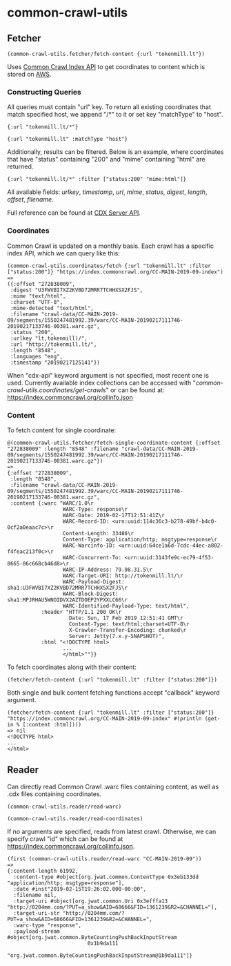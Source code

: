 # common-crawl-utils

## Fetcher

```
(common-crawl-utils.fetcher/fetch-content {:url "tokenmill.lt"})
```

Uses [Common Crawl Index API](https://index.commoncrawl.org/) to get
coordinates to content which is stored on
[AWS](https://registry.opendata.aws/commoncrawl/).

### Constructing Queries

All queries must contain "url" key. To return all existing coordinates
that match specified host, we append "/*" to it or set key "matchType"
to "host".

```
{:url "tokenmill.lt/*"}

{:url "tokenmill.lt" :matchType "host"}
```

Additionally, results can be filtered. Below is an example, where
coordinates that have "status" containing "200" and "mime" containing
"html" are returned.

```
{:url "tokenmill.lt/*" :filter ["status:200" "mime:html"]}
```

All available fields: *urlkey*, *timestamp*, *url*, *mime*, *status*,
*digest*, *length*, *offset*, *filename*.

Full reference can be found at
[CDX Server API](https://github.com/webrecorder/pywb/wiki/CDX-Server-API).

### Coordinates

Common Crawl is updated on a monthly basis. Each crawl has a specific
index API, which we can query like this:

```
(common-crawl-utils.coordinates/fetch {:url "tokenmill.lt" :filter ["status:200"]} "https://index.commoncrawl.org/CC-MAIN-2019-09-index")
=>
({:offset "272838009",
 :digest "U3FWVBI7XZ2KVBD72MRR7TCHHXSX2FJS",
 :mime "text/html",
 :charset "UTF-8",
 :mime-detected "text/html",
 :filename "crawl-data/CC-MAIN-2019-09/segments/1550247481992.39/warc/CC-MAIN-20190217111746-20190217133746-00381.warc.gz",
 :status "200",
 :urlkey "lt,tokenmill)/",
 :url "http://tokenmill.lt/",
 :length "8548",
 :languages "eng",
 :timestamp "20190217125141"})
```

When "cdx-api" keyword argument is not specified, most recent one is
used. Currently available index collections can be accessed with
"*common-crawl-utils.coordinates/get-crawls*" or can be found at:
https://index.commoncrawl.org/collinfo.json

### Content

To fetch content for single coordinate:

```
@(common-crawl-utils.fetcher/fetch-single-coordinate-content {:offset "272838009" :length "8548" :filename "crawl-data/CC-MAIN-2019-09/segments/1550247481992.39/warc/CC-MAIN-20190217111746-20190217133746-00381.warc.gz"})
=>
{:offset "272838009",
 :length "8548",
 :filename "crawl-data/CC-MAIN-2019-09/segments/1550247481992.39/warc/CC-MAIN-20190217111746-20190217133746-00381.warc.gz",
 :content {:warc "WARC/1.0\r
                  WARC-Type: response\r
                  WARC-Date: 2019-02-17T12:51:41Z\r
                  WARC-Record-ID: <urn:uuid:114c36c3-b278-49bf-b4c0-0cf2a0eaac7c>\r
                  Content-Length: 33486\r
                  Content-Type: application/http; msgtype=response\r
                  WARC-Warcinfo-ID: <urn:uuid:64ce1a6d-7cdc-44ec-a802-f4feac213f0c>\r
                  WARC-Concurrent-To: <urn:uuid:3143fe9c-ec79-4f53-8665-86c668cb46d8>\r
                  WARC-IP-Address: 79.98.31.5\r
                  WARC-Target-URI: http://tokenmill.lt/\r
                  WARC-Payload-Digest: sha1:U3FWVBI7XZ2KVBD72MRR7TCHHXSX2FJS\r
                  WARC-Block-Digest: sha1:MPJRHAU5WNOIDVX2AZTDOEP2YPXXLC66\r
                  WARC-Identified-Payload-Type: text/html",
           :header "HTTP/1.1 200 OK\r
                    Date: Sun, 17 Feb 2019 12:51:41 GMT\r
                    Content-Type: text/html;charset=UTF-8\r
                    X-Crawler-Transfer-Encoding: chunked\r
                    Server: Jetty(7.x.y-SNAPSHOT)",
           :html "<!DOCTYPE html>
                  ...
                  </html>""}}
```

To fetch coordinates along with their content:

```
(fetcher/fetch-content {:url "tokenmill.lt" :filter ["status:200"]})
```

Both single and bulk content fetching functions accept "callback"
keyword argument.

```
(fetcher/fetch-content {:url "tokenmill.lt" :filter ["status:200"]} "https://index.commoncrawl.org/CC-MAIN-2019-09-index" #(println (get-in % [:content :html])))
=> nil
<!DOCTYPE html>
...
</html>
```

## Reader

Can directly read Common Crawl .warc files containing content, as well
as .cdx files containing coordinates.

```
(common-crawl-utils.reader/read-warc)

(common-crawl-utils.reader/read-coordinates)
```

If no arguments are specified, reads from latest crawl. Otherwise, we
can specify crawl "id" which can be found at
https://index.commoncrawl.org/collinfo.json.

```
(first (common-crawl-utils.reader/read-warc "CC-MAIN-2019-09"))
=>
{:content-length 61992,
  :content-type #object[org.jwat.common.ContentType 0x3eb133dd "application/http; msgtype=response"],
  :date #inst"2019-02-15T19:26:02.000-00:00",
  :filename nil,
  :target-uri #object[org.jwat.common.Uri 0x3efffa13 "http://0204mm.com/?PUT=a_show&AID=68666&FID=1361239&R2=&CHANNEL="],
  :target-uri-str "http://0204mm.com/?PUT=a_show&AID=68666&FID=1361239&R2=&CHANNEL=",
  :warc-type "response",
  :payload-stream #object[org.jwat.common.ByteCountingPushBackInputStream
                          0x1b9da111
                          "org.jwat.common.ByteCountingPushBackInputStream@1b9da111"]}
```